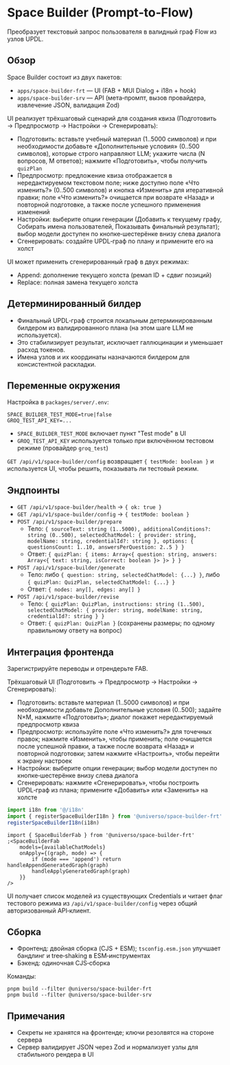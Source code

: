 # Space Builder (Prompt‑to‑Flow)

Преобразует текстовый запрос пользователя в валидный граф Flow из узлов UPDL.

## Обзор

Space Builder состоит из двух пакетов:

-   `apps/space-builder-frt` — UI (FAB + MUI Dialog + i18n + hook)
-   `apps/space-builder-srv` — API (мета‑промпт, вызов провайдера, извлечение JSON, валидация Zod)

UI реализует трёхшаговый сценарий для создания квиза (Подготовить → Предпросмотр → Настройки → Сгенерировать):

-   Подготовить: вставьте учебный материал (1..5000 символов) и при необходимости добавьте «Дополнительные условия» (0..500 символов), которые строго направляют LLM; укажите числа (N вопросов, M ответов); нажмите «Подготовить», чтобы получить `quizPlan`
-   Предпросмотр: предложение квиза отображается в нередактируемом текстовом поле; ниже доступно поле «Что изменить?» (0..500 символов) и кнопка «Изменить» для итеративной правки; поле «Что изменить?» очищается при возврате «Назад» и повторной подготовке, а также после успешного применения изменений
-   Настройки: выберите опции генерации (Добавить к текущему графу, Собирать имена пользователей, Показывать финальный результат); выбор модели доступен по кнопке‑шестерёнке внизу слева диалога
-   Сгенерировать: создайте UPDL‑граф по плану и примените его на холст

UI может применить сгенерированный граф в двух режимах:

-   Append: дополнение текущего холста (ремап ID + сдвиг позиций)
-   Replace: полная замена текущего холста

## Детерминированный билдер

-   Финальный UPDL‑граф строится локальным детерминированным билдером из валидированного плана (на этом шаге LLM не используется).
-   Это стабилизирует результат, исключает галлюцинации и уменьшает расход токенов.
-   Имена узлов и их координаты назначаются билдером для консистентной раскладки.

## Переменные окружения

Настройка в `packages/server/.env`:

```
SPACE_BUILDER_TEST_MODE=true|false
GROQ_TEST_API_KEY=...
```

-   `SPACE_BUILDER_TEST_MODE` включает пункт "Test mode" в UI
-   `GROQ_TEST_API_KEY` используется только при включённом тестовом режиме (провайдер `groq_test`)

`GET /api/v1/space-builder/config` возвращает `{ testMode: boolean }` и используется UI, чтобы решить, показывать ли тестовый режим.

## Эндпоинты

-   `GET /api/v1/space-builder/health` → `{ ok: true }`
-   `GET /api/v1/space-builder/config` → `{ testMode: boolean }`
-   `POST /api/v1/space-builder/prepare`
    -   Тело: `{ sourceText: string (1..5000), additionalConditions?: string (0..500), selectedChatModel: { provider: string, modelName: string, credentialId?: string }, options: { questionsCount: 1..10, answersPerQuestion: 2..5 } }`
    -   Ответ: `{ quizPlan: { items: Array<{ question: string, answers: Array<{ text: string, isCorrect: boolean }> }> } }`
-   `POST /api/v1/space-builder/generate`
    -   Тело: либо `{ question: string, selectedChatModel: {...} }`, либо `{ quizPlan: QuizPlan, selectedChatModel: {...} }`
    -   Ответ: `{ nodes: any[], edges: any[] }`
-   `POST /api/v1/space-builder/revise`
    -   Тело: `{ quizPlan: QuizPlan, instructions: string (1..500), selectedChatModel: { provider: string, modelName: string, credentialId?: string } }`
    -   Ответ: `{ quizPlan: QuizPlan }` (сохранены размеры; по одному правильному ответу на вопрос)

## Интеграция фронтенда

Зарегистрируйте переводы и отрендерьте FAB.

Трёхшаговый UI (Подготовить → Предпросмотр → Настройки → Сгенерировать):

-   Подготовить: вставьте материал (1..5000 символов) и при необходимости добавьте Дополнительные условия (0..500); задайте N×M, нажмите «Подготовить»; диалог покажет нередактируемый предпросмотр квиза
-   Предпросмотр: используйте поле «Что изменить?» для точечных правок; нажмите «Изменить», чтобы применить; поле очищается после успешной правки, а также после возврата «Назад» и повторной подготовки; затем нажмите «Настроить», чтобы перейти к экрану настроек
-   Настройки: выберите опции генерации; выбор модели доступен по кнопке‑шестерёнке внизу слева диалога
-   Сгенерировать: нажмите «Сгенерировать», чтобы построить UPDL‑граф из плана; примените «Добавить» или «Заменить» на холсте

```ts
import i18n from '@/i18n'
import { registerSpaceBuilderI18n } from '@universo/space-builder-frt'
registerSpaceBuilderI18n(i18n)
```

```tsx
import { SpaceBuilderFab } from '@universo/space-builder-frt'
;<SpaceBuilderFab
    models={availableChatModels}
    onApply={(graph, mode) => {
        if (mode === 'append') return handleAppendGeneratedGraph(graph)
        handleApplyGeneratedGraph(graph)
    }}
/>
```

UI получает список моделей из существующих Credentials и читает флаг тестового режима из `/api/v1/space-builder/config` через общий авторизованный API‑клиент.

## Сборка

-   Фронтенд: двойная сборка (CJS + ESM); `tsconfig.esm.json` улучшает бандлинг и tree‑shaking в ESM‑инструментах
-   Бэкенд: одиночная CJS‑сборка

Команды:

```
pnpm build --filter @universo/space-builder-frt
pnpm build --filter @universo/space-builder-srv
```

## Примечания

-   Секреты не хранятся на фронтенде; ключи резолвятся на стороне сервера
-   Сервер валидирует JSON через Zod и нормализует узлы для стабильного рендера в UI
